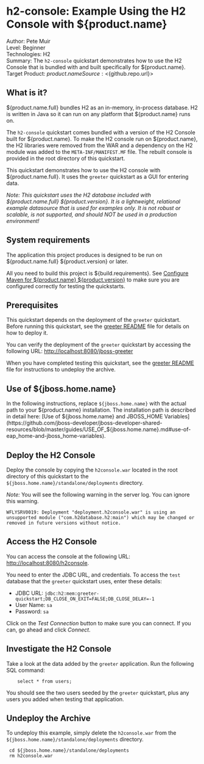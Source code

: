 h2-console: Example Using the H2 Console with ${product.name}
===================================================
Author: Pete Muir  
Level: Beginner  
Technologies: H2  
Summary: The `h2-console` quickstart demonstrates how to use the H2 Console that is bundled with and built specifically for ${product.name}.  
Target Product: ${product.name}  
Source: <${github.repo.url}>  

What is it?
-----------

${product.name.full} bundles H2 as an in-memory, in-process database. H2 is written in Java so it can run on any platform that ${product.name} runs on.

The `h2-console` quickstart comes bundled with a version of the H2 Console built for ${product.name}. To make the H2 console run on ${product.name}, the H2 libraries were removed from the WAR and a dependency on the H2 module was added to the `META-INF/MANIFEST.MF` file. The rebuilt console is provided in the root directory of this quickstart.

This quickstart demonstrates how to use the H2 console with ${product.name.full}. It uses the `greeter` quickstart as a GUI for entering data.

_Note: This quickstart uses the H2 database included with ${product.name.full} ${product.version}. It is a lightweight, relational example datasource that is used for examples only. It is not robust or scalable, is not supported, and should NOT be used in a production environment!_

System requirements
-------------------

The application this project produces is designed to be run on ${product.name.full} ${product.version} or later. 

All you need to build this project is ${build.requirements}. See [Configure Maven for ${product.name} ${product.version}](https://github.com/jboss-developer/jboss-developer-shared-resources/blob/master/guides/CONFIGURE_MAVEN_JBOSS_EAP7.md#configure-maven-to-build-and-deploy-the-quickstarts) to make sure you are configured correctly for testing the quickstarts.


Prerequisites
-----------

This quickstart depends on the deployment of the `greeter` quickstart. Before running this quickstart, see the [greeter README](../greeter/README.md) file for details on how to deploy it.

You can verify the deployment of the `greeter` quickstart by accessing the following URL: <http://localhost:8080/jboss-greeter> 

When you have completed testing this quickstart, see the [greeter README](../greeter/README.md) file for instructions to undeploy the archive.


Use of ${jboss.home.name}
---------------

In the following instructions, replace `${jboss.home.name}` with the actual path to your ${product.name} installation. The installation path is described in detail here: [Use of ${jboss.home.name} and JBOSS_HOME Variables](https://github.com/jboss-developer/jboss-developer-shared-resources/blob/master/guides/USE_OF_${jboss.home.name}.md#use-of-eap_home-and-jboss_home-variables).


Deploy the H2 Console
------------------------

Deploy the console by copying the `h2console.war` located in the root directory of this quickstart to the `${jboss.home.name}/standalone/deployments` directory. 

_Note:_ You will see the following warning in the server log. You can ignore this warning.

    WFLYSRV0019: Deployment "deployment.h2console.war" is using an unsupported module ("com.h2database.h2:main") which may be changed or removed in future versions without notice.

Access the H2 Console 
---------------------

You can access the console at the following URL:  <http://localhost:8080/h2console>.

You need to enter the JDBC URL, and credentials. To access the `test` database that the `greeter` quickstart uses, enter these details:

* JDBC URL: `jdbc:h2:mem:greeter-quickstart;DB_CLOSE_ON_EXIT=FALSE;DB_CLOSE_DELAY=-1`
* User Name: `sa`
* Password: `sa`

Click on the *Test Connection* button to make sure you can connect. If you can, go ahead and click *Connect*.

Investigate the H2 Console
-------------------------

Take a look at the data added by the `greeter` application. Run the following SQL command:

        select * from users;

You should see the two users seeded by the `greeter` quickstart, plus any users you added when testing that application.


Undeploy the Archive
--------------------

To undeploy this example, simply delete the `h2console.war` from the `${jboss.home.name}/standalone/deployments` directory. 

     cd ${jboss.home.name}/standalone/deployments
     rm h2console.war


